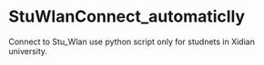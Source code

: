 # StuWlanConnect_automaticlly
Connect to Stu_Wlan use python script only for studnets in Xidian university.

